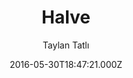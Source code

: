 ---
title: Halve
github: https://github.com/TaylanTatli/Halve
demo: https://taylantatli.github.io/Halve
author: Taylan Tatlı
ssg:
  - Jekyll
cms:
  - No Cms
date: 2016-05-30T18:47:21.000Z
description: Stylish Two-Column Jekyll Theme
stale: true
disabled_reason: ''
disabled: false
---